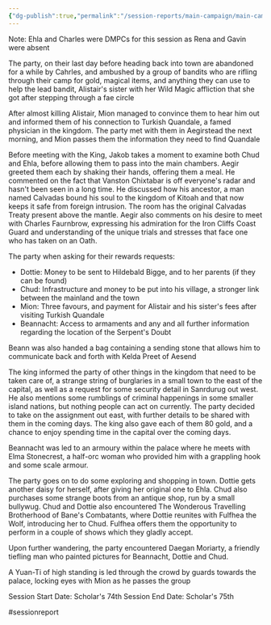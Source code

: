```yaml
---
{"dg-publish":true,"permalink":"/session-reports/main-campaign/main-campaign-session-7/"}
---
```



Note: Ehla and Charles were DMPCs for this session as Rena and Gavin were absent

The party, on their last day before heading back into town are abandoned for a while by Cahrles, and ambushed by a group of bandits who are rifling through their camp for gold, magical items, and anything they can use to help the lead bandit, Alistair's sister with her Wild Magic affliction that she got after stepping through a fae circle

After almost killing Alistair, Mion managed to convince them to hear him out and informed them of his connection to Turkish Quandale, a famed physician in the kingdom. The party met with them in Aegirstead the next morning, and Mion passes them the information they need to find Quandale

Before meeting with the King, Jakob takes a moment to examine both Chud and Ehla, before allowing them to pass into the main chambers. Aegir greeted them each by shaking their hands, offering them a meal. He commented on the fact that Vanston Chixtabar is off everyone's radar and hasn't been seen in a long time. He discussed how his ancestor, a man named Calvadas bound his soul to the kingdom of Kitoah and that now keeps it safe from foreign intrusion. The room has the original Calvadas Treaty present above the mantle. Aegir also comments on his desire to meet with Charles Faurnbrow, expressing his admiration for the Iron Cliffs Coast Guard and understanding of the unique trials and stresses that face one who has taken on an Oath. 

The party when asking for their rewards requests:
- Dottie: Money to be sent to Hildebald Bigge, and to her parents (if they can be found)
- Chud: Infrastructure and money to be put into his village, a stronger link between the mainland and the town
- Mion: Three favours, and payment for Alistair and his sister's fees after visiting Turkish Quandale
- Beannacht: Access to armaments and any and all further information regarding the location of the Serpent's Doubt

Beann was also handed a bag containing a sending stone that allows him to communicate back and forth with Kelda Preet of Aesend

The king informed the party of other things in the kingdom that need to be taken care of, a strange string of burglaries in a small town to the east of the capital, as well as a request for some security detail in Sanrdurug out west. He also mentions some rumblings of criminal happenings in some smaller island nations, but nothing people can act on currently. The party decided to take on the assignment out east, with further details to be shared with them in the coming days. The king also gave each of them 80 gold, and a chance to enjoy spending time in the capital over the coming days.

Beannacht was led to an armoury within the palace where he meets with Elma Stonecrest, a half-orc woman who provided him with a grappling hook and some scale armour.

The party goes on to do some exploring and shopping in town. Dottie gets another daisy for herself, after giving her original one to Ehla. Chud also purchases some strange boots from an antique shop, run by a small bullywug. Chud and Dottie also encountered The Wonderous Travelling Brotherhood of Bane's Combatants, where Dottie reunites with Fulfhea the Wolf, introducing her to Chud. Fulfhea offers them the opportunity to perform in a couple of shows which they gladly accept.

Upon further wandering, the party encountered Daegan Moriarty, a friendly tiefling man who painted pictures for Beannacht, Dottie and Chud.

A Yuan-Ti of high standing is led through the crowd by guards towards the palace, locking eyes with Mion as he passes the group

Session Start Date: Scholar's 74th
Session End Date: Scholar's 75th


#sessionreport 
